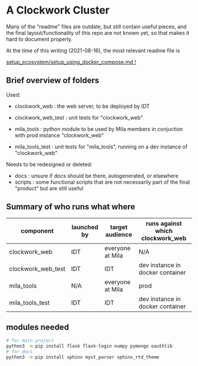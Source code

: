 # A Clockwork Cluster

Many of the "readme" files are outdate, but still contain useful pieces,
and the final layout/functionality of this repo are not known yet, so that
makes it hard to document properly.

At the time of this writing (2021-08-16), the most relevant readme file is

[setup_ecosystem/setup_using_docker_compose.md !](https://github.com/mila-iqia/clockwork/blob/master/setup_ecosystem/setup_using_docker_compose.md)

## Brief overview of folders

Used:

* clockwork_web : the web server, to be deployed by IDT
* clockwork_web_test : unit tests for "clockwork_web"

* mila_tools : python module to be used by Mila members in conjuction with prod instance "clockwork_web"
* mila_tools_test : unit tests for "mila_tools", running on a dev instance of "clockwork_web"

Needs to be redesigned or deleted:

* docs : unsure if docs should be there, autogenerated, or elsewhere
* scripts : some functional scripts that are not necessarily part of the final "product" but are still useful

## Summary of who runs what where

| component | launched by | target audience | runs against which clockwork_web |
|--|--|--|--|
| clockwork_web | IDT | everyone at Mila | N/A |
| clockwork_web_test | IDT | IDT | dev instance in docker container |
| mila_tools | N/A | everyone at Mila  | prod |
| mila_tools_test | IDT | IDT | dev instance in docker container|

## modules needed

```bash
# for main project
python3 -m pip install flask flask-login numpy pymongo oauthlib
# for docs
python3 -m pip install sphinx myst_parser sphinx_rtd_theme
```
